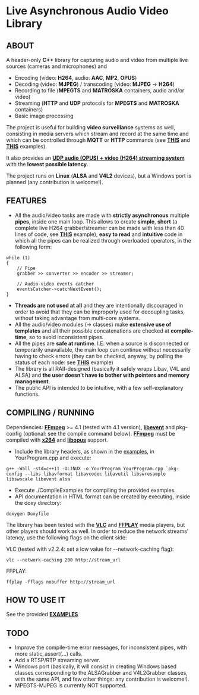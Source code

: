 # Live Asynchronous Audio Video Library

## ABOUT

A header-only **C++** library for capturing audio and video from multiple live sources (cameras and microphones) and

* Encoding (video: **H264**, audio: **AAC**, **MP2**, **OPUS**)
* Decoding (video: **MJPEG**) / transcoding (video: **MJPEG** -> **H264**)
* Recording to file (**MPEGTS** and **MATROSKA** containers, audio and/or video)
* Streaming (**HTTP** and **UDP** protocols for **MPEGTS** and **MATROSKA** containers)
* Basic image processing

The project is useful for building **video surveillance** systems as well, consisting in media servers which stream and record at the same time and which can be controlled through **MQTT** or **HTTP** commands (see **[THIS](https://github.com/paolo-pr/laav/blob/master/mqtt-avsystem/README.md)** and **[THIS](https://github.com/paolo-pr/laav/blob/master/examples/VideoExample_2.cpp)** examples).

It also provides an **[UDP audio (OPUS) + video (H264) streaming system](https://github.com/paolo-pr/laav/blob/master/optimum-latency/README.md)** with the **lowest possible latency**.

The project runs on **Linux** (**ALSA** and **V4L2** devices), but a Windows port is planned (any contribution is welcome!).

## FEATURES

* All the audio/video tasks are made with **strictly asynchronous** multiple **pipes**, inside one main loop. This allows to create **simple**, **short** (a complete live H264 grabber/streamer can be made with less than 40 lines of code, see **[THIS](https://github.com/paolo-pr/laav/blob/master/examples/VideoExample_1.cpp)** example), **easy to read** and **intuitive** code in which all the pipes can be realized through overloaded operators, in the following form:

```
while (1)
{
    // Pipe
    grabber >> converter >> encoder >> streamer;
    
    // Audio-video events catcher
    eventsCatcher->catchNextEvent();
}
```

* **Threads are not used at all** and they are intentionally discouraged in order to avoid that they can be improperly used for decoupling tasks, without taking advantage from multi-core systems.
* All the audio/video modules (-> classes) make **extensive use of templates** and all their possible concatenations are checked at **compile-time**, so to avoid inconsistent pipes.
* All the pipes are **safe at runtime**. I.E: when a source is disconnected or temporarily unavailable, the main loop can continue without necessarily having to check errors (they can be checked, anyway, by polling the status of each node: see **[THIS](https://github.com/paolo-pr/laav/blob/master/examples/AudioVideoExample_2.cpp)** example)
* The library is all RAII-designed (basically it safely wraps Libav, V4L and ALSA) and **the user doesn't have to bother with pointers and memory management**.
* The public API is intended to be intuitive, with a few self-explanatory functions.

## COMPILING / RUNNING

Dependencies: **[FFmpeg](https://ffmpeg.org/)** >= 4.1 (tested with 4.1 version), **[libevent](http://libevent.org/)** and pkg-config (optional: see the compile command below).
**[FFmpeg](https://ffmpeg.org/)** must be compiled with **[x264](http://www.videolan.org/developers/x264.html)** and **[libopus](http://opus-codec.org/)** support.

* Include the library headers, as shown in the [examples](https://github.com/paolo-pr/laav/tree/master/examples), in YourProgram.cpp and execute:
```
g++ -Wall -std=c++11 -DLINUX -o YourProgram YourProgram.cpp `pkg-config --libs libavformat libavcodec libavutil libswresample libswscale libevent alsa`
```
* Execute ./CompileExamples for compiling the provided examples.
* API documentation in HTML format can be created by executing, inside the doxy directory:
```
doxygen Doxyfile
```
The library has been tested with the **[VLC](http://www.videolan.org/)** and **[FFPLAY](https://ffmpeg.org/)** media players, but other players should work as well.
In order to reduce the network streams' latency, use the following flags on the client side:

VLC (tested with v2.2.4: set a low value for --network-caching flag):
```
vlc --network-caching 200 http://stream_url
```
FFPLAY:
```
ffplay -fflags nobuffer http://stream_url
```

## HOW TO USE IT

See the provided **[EXAMPLES](https://github.com/paolo-pr/laav/tree/master/examples)**

## TODO

* Improve the compile-time error messages, for inconsistent pipes, with more static_assert(...) calls.
* Add a RTSP/RTP streaming server.
* Windows port (basically, it will consist in creating Windows based classes corresponding to the ALSAGrabber and V4L2Grabber classes, with the same API, and few other things: any contribution is welcome!).
* MPEGTS-MJPEG is currently NOT supported.
